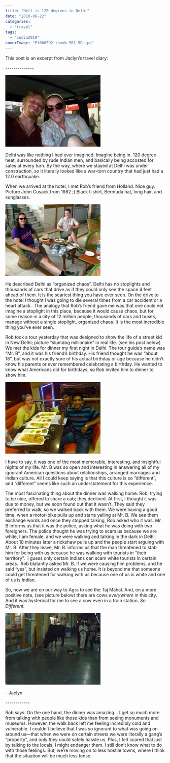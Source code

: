 ```yaml
---
title: "Hell is 120 degrees in Delhi"
date: "2010-06-22"
categories:
  - "travel"
tags:
  - "india2010"
coverImage: "P1000592_thumb-5B1-5D.jpg"
---
```


This post is an excerpt from Jaclyn’s travel diary:

\--------------

[![P1000592](images/P1000592_thumb-5B1-5D-300x225.jpg "P1000592")](/wp-content/uploads/2010/06/P1000592_thumb-5B1-5D.jpg)

Delhi was like nothing I had ever imagined. Imagine being in  120 degree heat, surrounded by rude Indian men, and basically being accosted for sales at every turn. By the way, where we stayed at Delhi was under construction, so it literally looked like a war-torn country that had just had a 12.0 earthquake.

When we arrived at the hotel, I met Rob’s friend from Holland. Nice guy. Picture John Cusack from 1982 ;) Black t-shirt, Bermuda hat, long hair, and sunglasses.

[![P1000593](images/P1000593_thumb-5B1-5D-300x225.jpg "P1000593")](/wp-content/uploads/2010/06/P1000593_thumb-5B1-5D.jpg)

He described Delhi as “organized chaos”. Delhi has no stoplights and thousands of cars that drive as if they could only see the space 4 feet ahead of them. It is the scariest thing you have ever seen. On the drive to the hotel I thought I was going to die several times from a car accident or a heart attack.  The analogy that Rob’s friend gave me was that one could not imagine a stoplight in this place, because it would cause chaos, but for some reason in a city of 12 million people, thousands of cars and buses, manage without a single stoplight. organized chaos. It is the most incredible thing you’ve ever seen.

Rob took a tour yesterday that was designed to show the life of a street kid in New Delhi; picture “slumdog millionaire” in real life. (see his post below) We met the kids for dinner my first night in Delhi. The tour guide’s name was “Mr. B”, and it was his friend’s birthday. His friend thought he was “about 18”, but was not exactly sure of his actual birthday or age because he didn’t know his parents or ever remembered celebrating a birthday. He wanted to know what Americans did for birthdays, so Rob invited him to dinner to show him.

[![P1000597](images/P1000597_thumb-5B1-5D-300x225.jpg "P1000597")](/wp-content/uploads/2010/06/P1000597_thumb-5B1-5D.jpg)

I have to say, it was one of the most memorable, interesting, and insightful nights of my life. Mr. B was so open and interesting in answering all of my ignorant American questions about relationships, arranged marriages and Indian culture. All I could keep saying is that this culture is so “different”, and “different” seems like such an understatement for this experience.

The most fascinating thing about the dinner was walking home. Rob, trying to be nice, offered to share a cab; they declined. At first, I thought it was due to money, but we soon found out that it wasn’t. They said they preferred to walk, so we walked back with them. We were having a good time, when a motor-bike pulls up and starts yelling at Mr. B. We see them exchange words and once they stopped talking, Rob asked who it was. Mr. B informs us that it was the police, asking what he was doing with two foreigners. The police thought he was trying to scam us because we are white, I am female, and we were walking and talking in the dark in Delhi. About 10 minutes later a rickshaw pulls up and the people start arguing with Mr. B. After they leave, Mr. B. informs us that the man threatened to stab him for being with us because he was walking with tourists in “their territory”.  I guess only certain Indians can scam white tourists in certain areas.  Rob blatantly asked Mr. B. if we were causing him problems, and he said “yes”, but insisted on walking us home. It is beyond me that someone could get threatened for walking with us because one of us is white and one of us is Indian.

So, now we are on our way to Agra to see the Taj Mahal. And, on a more positive note, (see picture below) there are cows _everywhere_ in this city. And it was hysterical for me to see a cow even in a train station. _So Different._

[![P1000624](images/P1000624_thumb-5B1-5D-300x225.jpg "P1000624")](/wp-content/uploads/2010/06/P1000624_thumb-5B1-5D.jpg)

\- Jaclyn

\------------

Rob says: On the one hand, the dinner was amazing… I get so much more from talking with people like those kids than from seeing monuments and museums. However, the walk back left me feeling incredibly cold and vulnerable. I couldn’t believe that I was so ignorant to what was going on around us—that when we were on certain streets we were literally a gang’s “property”, and only _they_ could safely hassle us. Plus, I felt scared that just by talking to the locals, I might endanger them. I still don’t know what to do with those feelings. But, we’re moving on to less hostile towns, where I think that the situation will be much less tense.
